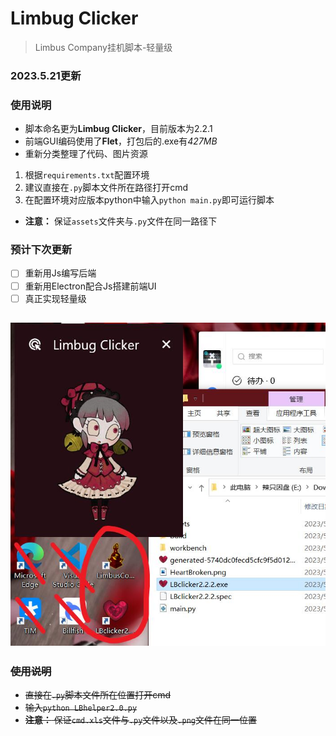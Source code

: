 # Limbug Clicker
> Limbus Company挂机脚本-轻量级

### 2023.5.21更新
### 使用说明
- 脚本命名更为**Limbug Clicker**，目前版本为2.2.1
- 前端GUI编码使用了**Flet**，打包后的.exe有*427MB*
- 重新分类整理了代码、图片资源
1. 根据`requirements.txt`配置环境
2. 建议直接在`.py`脚本文件所在路径打开cmd
3. 在配置环境对应版本python中输入`python main.py`即可运行脚本
- **注意：** 保证`assets`文件夹与`.py`文件在同一路径下
### 预计下次更新
- [ ] 重新用Js编写后端
- [ ] 重新用Electron配合Js搭建前端UI
- [ ] 真正实现轻量级

![放个封面图](https://github.com/Xie-Tiao/My-Imgurl/blob/main/Limbug_Clicker_example_1.jpg "示例")
---
### ~~**使用说明**~~
- ~~直接在`.py`脚本文件所在位置打开cmd~~
- ~~输入`python LBhelper2.0.py`~~
- ~~**注意：** 保证`cmd.xls`文件与`.py`文件以及`.png`文件在同一位置~~


